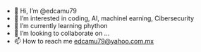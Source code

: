 - 👋 Hi, I’m @edcamu79
- 👀 I’m interested in coding, AI, machinel earning, Cibersecurity
- 🌱 I’m currently learning phython
- 💞️ I’m looking to collaborate on ...
- 📫 How to reach me edcamu79@yahoo.com.mx

<!---
edcamu79/edcamu79 is a ✨ special ✨ repository because its `README.md` (this file) appears on your GitHub profile.
You can click the Preview link to take a look at your changes.
--->
